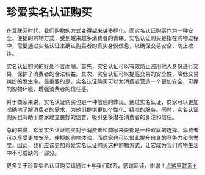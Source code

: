 # 珍爱实名认证购买

在互联网时代，我们购物的方式变得越来越多样化。而实名认证购买作为一种安全、便捷的购物方式，受到越来越多消费者的青睐。实名认证购买是指在购物过程中，需要通过实名认证来确认购买者的真实身份信息，以确保交易安全、防止欺诈。

实名认证购买的好处不言而喻。首先，实名认证可以有效防止盗用他人身份进行交易，保护了消费者的合法权益。其次，实名认证可以提高交易的安全性，降低交易纠纷的发生率。最重要的是，实名认证购买可以为消费者营造一个更加安全、可靠的购物环境，增强消费者的信任感。

对于商家来说，实名认证购买也是一种信任的体现。通过实名认证，商家可以更加准确地了解消费者的需求，为他们提供更加个性化、精准的服务。同时，实名认证购买也有助于商家建立良好的信誉，吸引更多潜在消费者的关注和信任。

总的来说，珍爱实名认证购买对于消费者和商家来说都是一种双赢的选择。消费者可以享受更加安全、便捷的购物体验，而商家也可以借此提升自身的竞争力和信誉度。因此，我们应该更加珍爱实名认证购买这种购物方式，让它成为我们购物生活中不可或缺的一部分。

更多关于珍爱实名认证购买请通过✈与我们联系，感谢阅读，谢谢！[点这里联系✈](https://add.k02.cc)